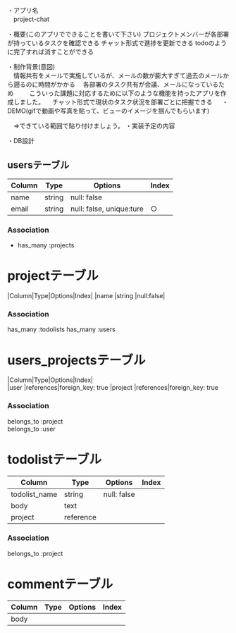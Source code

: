 ・アプリ名  
　project-chat

・概要(このアプリでできることを書いて下さい)
  プロジェクトメンバーが各部署が持っているタスクを確認できる
  チャット形式で進捗を更新できる
  todoのように完了すれば消すことができる

・制作背景(意図)  
　情報共有をメールで実施しているが、メールの数が膨大すぎて過去のメールから遡るのに時間がかかる
　各部署のタスク共有が会議、メールになっているため
　
　こういった課題に対応するために以下のような機能を持ったアプリを作成しました。
　チャット形式で現状のタスク状況を部署ごとに把握できる
　
・DEMO(gifで動画や写真を貼って、ビューのイメージを掴んでもらいます)

　⇒できている範囲で貼り付けましょう。
・実装予定の内容

・DB設計
## usersテーブル
|Column|Type|Options|Index|
|------|----|-------|-----|
|name       |string    |null: false|
|email      |string    |null: false, unique:ture|○|
### Association
- has_many :projects

# projectテーブル
|Column|Type|Options|Index|
|name |string |null:false|


### Association
has_many :todolists
has_many :users

# users_projectsテーブル
|Column|Type|Options|Index|  
|user     |references|foreign_key: true
|project  |references|foreign_key: true

### Association
belongs_to :project  
belongs_to :user


# todolistテーブル
|Column|Type|Options|Index|
|------|----|-------|-----|
|todolist_name|string   |null: false|
|body         |text
|project      |reference||

### Association
belongs_to :project

# commentテーブル
|Column|Type|Options|Index|
|------|----|-------|-----|
|body|
